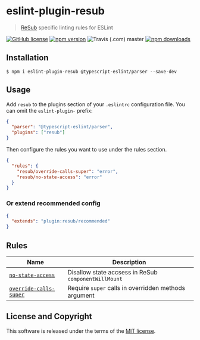 # eslint-plugin-resub

> [ReSub](https://github.com/microsoft/ReSub) specific linting rules for ESLint

[![GitHub license](https://img.shields.io/badge/license-MIT-blue.svg?style=flat-square)](https://github.com/a-tarasyuk/eslint-plugin-resub/blob/master/LICENSE) [![npm version](https://img.shields.io/npm/v/eslint-plugin-resub.svg?style=flat-square)](https://www.npmjs.com/package/eslint-plugin-resub) ![Travis (.com) master](https://img.shields.io/travis/com/a-tarasyuk/eslint-plugin-resub/master.svg?style=flat-square) [![npm downloads](https://img.shields.io/npm/dm/eslint-plugin-resub.svg?style=flat-square)](https://www.npmjs.com/package/eslint-plugin-resub)

## Installation

```
$ npm i eslint-plugin-resub @typescript-eslint/parser --save-dev
```

## Usage

Add `resub` to the plugins section of your `.eslintrc` configuration file. You can omit the `eslint-plugin-` prefix:

```json
{
  "parser": "@typescript-eslint/parser",
  "plugins": ["resub"]
}
```

Then configure the rules you want to use under the rules section.

```json
{
  "rules": {
    "resub/override-calls-super": "error",
    "resub/no-state-access": "error"
  }
}
```

### Or extend recommended config

```json
{
  "extends": "plugin:resub/recommended"
}
```

## Rules

| Name                                                           | Description                                          |
| -------------------------------------------------------------- | ---------------------------------------------------- |
| [`no-state-access`](./docs/rules/no-state-access.md)              | Disallow state accsess in ReSub `componentWillMount` |
| [`override-calls-super`](./docs/rules/override-calls-super.md) | Require `super` calls in overridden methods argument |

## License and Copyright

This software is released under the terms of the [MIT license](https://github.com/a-tarasyuk/eslint-plugin-resub/blob/master/LICENSE.md).
